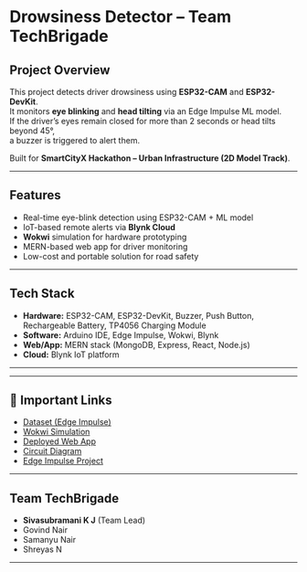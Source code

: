 # Drowsiness Detector – Team TechBrigade

## Project Overview
This project detects driver drowsiness using **ESP32-CAM** and **ESP32-DevKit**.  
It monitors **eye blinking** and **head tilting** via an Edge Impulse ML model.  
If the driver’s eyes remain closed for more than 2 seconds or head tilts beyond 45°,  
a buzzer is triggered to alert them.  

Built for **SmartCityX Hackathon – Urban Infrastructure (2D Model Track)**.

---

## Features
- Real-time eye-blink detection using ESP32-CAM + ML model  
- IoT-based remote alerts via **Blynk Cloud**  
- **Wokwi** simulation for hardware prototyping  
- MERN-based web app for driver monitoring  
- Low-cost and portable solution for road safety  

---

## Tech Stack
- **Hardware:** ESP32-CAM, ESP32-DevKit, Buzzer, Push Button, Rechargeable Battery, TP4056 Charging Module  
- **Software:** Arduino IDE, Edge Impulse, Wokwi, Blynk  
- **Web/App:** MERN stack (MongoDB, Express, React, Node.js)  
- **Cloud:** Blynk IoT platform  

---


---

## 🔗 Important Links
-  [Dataset (Edge Impulse)](https://studio.edgeimpulse.com/studio/789488)  
-  [Wokwi Simulation](https://wokwi.com/projects/437271120295952385)  
-  [Deployed Web App](your-link-here)  
-  [Circuit Diagram](Circuit-Diagram/circuit_diagram.png)  
-  [Edge Impulse Project](https://studio.edgeimpulse.com/studio/789488)  

---

## Team TechBrigade
- **Sivasubramani K J** (Team Lead)  
- Govind Nair  
- Samanyu Nair  
- Shreyas N  

---
